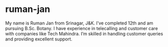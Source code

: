 
# ruman-jan
My name is Ruman Jan from Srinagar, J&amp;K. I’ve completed 12th and am pursuing B.Sc. Botany. I have experience in telecalling and customer care with companies like Tech Mahindra. I’m skilled in handling customer queries and providing excellent support.
